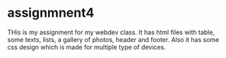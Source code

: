 # assignmnent4
THis is my assignment for my webdev class.
It has html files with table, some texts, lists, a gallery of photos, header and footer.
Also it has some css design which is made for multiple type of devices.
